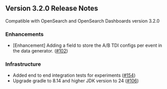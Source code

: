 ## Version 3.2.0 Release Notes

Compatible with OpenSearch and OpenSearch Dashboards version 3.2.0

### Enhancements
* [Enhancement] Adding a field to store the A/B TDI configs per event in the data generator. ([#102](https://github.com/opensearch-project/user-behavior-insights/pull/102))

### Infrastructure
* Added end to end integration tests for experiments ([#154](https://github.com/opensearch-project/search-relevance/pull/154))
* Upgrade gradle to 8.14 and higher JDK version to 24 ([#106](https://github.com/opensearch-project/user-behavior-insights/pull/106))